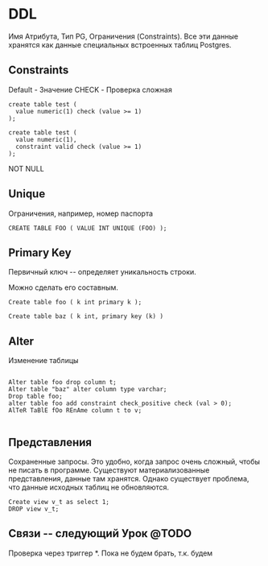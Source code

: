 # DDL

Имя Атрибута, Тип PG, Ограничения (Constraints).
Все эти данные хранятся как данные специальных встроенных таблиц Postgres.

## Constraints

Default - Значение
CHECK   - Проверка сложная
```
create table test (
  value numeric(1) check (value >= 1)
);

create table test (
  value numeric(1),
  constraint valid check (value >= 1)	
);

```

NOT NULL

## Unique

Ограничения, например, номер паспорта

```
CREATE TABLE FOO ( VALUE INT UNIQUE (FOO) ); 

```
## Primary Key

Первичный ключ -- определяет уникальность строки. 

Можно сделать его составным.

```
Create table foo ( k int primary k );

Create table baz ( k int, primary key (k) )
```

## Alter

Изменение таблицы

```

Alter table foo drop column t;
Alter table "baz" alter column type varchar;
Drop table foo;
alter table foo add constraint check_positive check (val > 0);
AlTeR TaBlE fOo REnAme column t to v; 


```

## Представления

Сохраненные запросы. Это удобно, когда запрос очень сложный, чтобы не писать в программе.
Существуют материализованные представления, данные там хранятся. Однако существует проблема, что данные исходных таблиц не обновляются.

```
Create view v_t as select 1;
DROP view v_t;
```


## Связи -- следующий Урок @TODO


Проверка через триггер *. Пока не будем брать, т.к. будем

 
